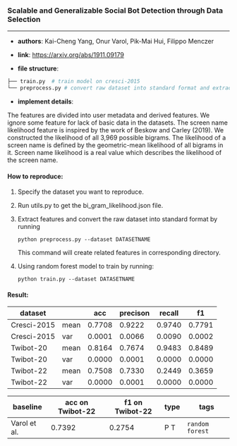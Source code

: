 ### Scalable and Generalizable Social Bot Detection through Data Selection

---

- **authors**: Kai-Cheng Yang, Onur Varol, Pik-Mai Hui, Filippo Menczer

- **link**:  https://arxiv.org/abs/1911.09179

- **file structure**: 

```python
├── train.py  # train model on cresci-2015
└── preprocess.py # convert raw dataset into standard format and extract features

```

- **implement details**: 

The features are divided into user metadata and derived features. We ignore some feature for lack of basic data in the datasets. The screen name likelihood feature is inspired by the work of Beskow and Carley (2019). We constructed the likelihood of all 3,969 possible bigrams. The likelihood of a screen name is defined by the geometric-mean likelihood of all bigrams in it. Screen name likelihood is a real value which describes the likelihood of the screen name.


  

#### How to reproduce:

1. Specify the dataset you want to reproduce.

2. Run utils.py to get the bi_gram_likelihood.json file.

3. Extract features and convert the raw dataset into standard format by running 

   `python preprocess.py --dataset DATASETNAME`

   This command will create related features in corresponding directory.

4. Using random forest model to train by running:

   `python train.py --dataset DATASETNAME`




#### Result:



| dataset     |      | acc    | precison | recall | f1     |
| ----------- | ---- | ------ | -------- | ------ | ------ |
| Cresci-2015 | mean | 0.7708 | 0.9222   | 0.9740 | 0.7791 |
| Cresci-2015 | var  | 0.0001 | 0.0066   | 0.0090 | 0.0002 |
| Twibot-20   | mean | 0.8164 | 0.7674   | 0.9483 | 0.8489 |
| Twibot-20   | var  | 0.0000 | 0.0001   | 0.0000 | 0.0000 |
| Twibot-22   | mean | 0.7508 | 0.7330   | 0.2449 | 0.3659 |
| Twibot-22   | var  | 0.0000 | 0.0001   | 0.0000 | 0.0000 |




| baseline | acc on Twibot-22 | f1 on Twibot-22 | type | tags|
| -------- | ---------------- | --------------- | ---- | --- |
| Varol et al.|0.7392|0.2754|P T|`random forest`|

